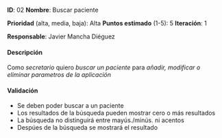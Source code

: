 **ID**: 02
**Nombre**: Buscar paciente

**Prioridad** (alta, media, baja): Alta
**Puntos estimado** (1-5): 5
**Iteración**: 1

**Responsable**: Javier Mancha Diéguez

#### Descripción

Como *secretario* quiero *buscar un paciente* para *añadir, modificar o eliminar parametros de la aplicación*

#### Validación

* Se deben poder buscar a un paciente
* Los resultados de la búsqueda pueden mostrar cero o más resultados
* La búsqueda no distinguirá entre mayús./minús. ni acentos
* Despúes de la búsqueda se mostrará el resultado
